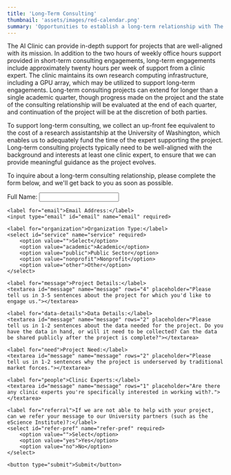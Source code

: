 ```yaml
---
title: 'Long-Term Consulting'
thumbnail: 'assets/images/red-calendar.png'
summary: 'Opportunities to establish a long-term relationship with The AI Clinic and its faculty.'
---
```


The AI Clinic can provide in-depth support for projects that are well-aligned with its mission. In addition to the two hours of weekly office hours support provided in short-term consulting engagements, long-term engagements include approximately twenty hours per week of support from a clinic expert. The clinic maintains its own research computing infrastructure, including a GPU array, which may be utilized to support long-term engagements. Long-term consulting projects can extend for longer than a single academic quarter, though progress made on the project and the state of the consulting relationship will be evaluated at the end of each quarter, and continuation of the project will be at the discretion of both parties. 

To support long-term consulting, we collect an up-front fee equivalent to the cost of a research assistantship at the University of Washington, which enables us to adequately fund the time of the expert supporting the project. Long-term consulting projects typically need to be well-aligned with the background and interests at least one clinic expert, to ensure that we can provide meaningful guidance as the project evolves.

To inquire about a long-term consulting relationship, please complete the form below, and we'll get back to you as soon as possible.

<div class="form-body">
<form
  action="https://formspree.io/f/myzkrndw"
  method="POST"
>
    <label for="name">Full Name:</label>
    <input type="text" id="name" name="name" required>
    
    <label for="email">Email Address:</label>
    <input type="email" id="email" name="email" required>
    
    <label for="organization">Organization Type:</label>
    <select id="service" name="service" required>
        <option value="">Select</option>
        <option value="academic">Academic</option>
        <option value="public">Public Sector</option>
        <option value="nonprofit">Nonprofit</option>
        <option value="other">Other</option>
    </select>
    
    <label for="message">Project Details:</label>
    <textarea id="message" name="message" rows="4" placeholder="Please tell us in 3-5 sentences about the project for which you'd like to engage us."></textarea>

    <label for="data-details">Data Details:</label>
    <textarea id="message" name="message" rows="2" placeholder="Please tell us in 1-2 sentences about the data needed for the project. Do you have the data in hand, or will it need to be collected? Can the data be shared publicly after the project is complete?"></textarea>

    <label for="need">Project Need:</label>
    <textarea id="message" name="message" rows="2" placeholder="Please tell us in 1-2 sentences why the project is underserved by traditional market forces."></textarea>

    <label for="people">Clinic Experts:</label>
    <textarea id="message" name="message" rows="1" placeholder="Are there any clinic experts you're specifically interested in working with?."></textarea>

    <label for="referral">If we are not able to help with your project, can we refer your message to our University partners (such as the eScience Institute)?:</label>
    <select id="refer-pref" name="refer-pref" required>
        <option value="">Select</option>
        <option value="yes">Yes</option>
        <option value="no">No</option>
    </select>

    <button type="submit">Submit</button>
</form>

<p id="confirmation" style="display:none; color: green; font-weight: bold;">Thank you for reaching out. We will contact you soon.</p>

<script>
    document.getElementById("consultingForm").addEventListener("submit", function(event) {
        event.preventDefault(); // Prevent actual form submission
        
        // Hide form and show confirmation message
        this.style.display = "none";
        document.getElementById("confirmation").style.display = "block";
    });
</script>
</div>
